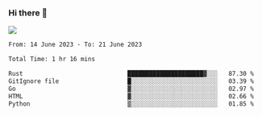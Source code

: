 ### Hi there 👋️

![](https://komarev.com/ghpvc/?username=Loner1024)

<!--START_SECTION:waka-->

```txt
From: 14 June 2023 - To: 21 June 2023

Total Time: 1 hr 16 mins

Rust                             █████████████████████▓░░░   87.30 %
GitIgnore file                   █░░░░░░░░░░░░░░░░░░░░░░░░   03.39 %
Go                               ▓░░░░░░░░░░░░░░░░░░░░░░░░   02.97 %
HTML                             ▓░░░░░░░░░░░░░░░░░░░░░░░░   02.66 %
Python                           ▒░░░░░░░░░░░░░░░░░░░░░░░░   01.85 %
```

<!--END_SECTION:waka-->



